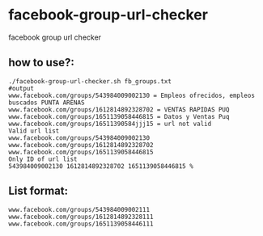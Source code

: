 # facebook-group-url-checker
facebook group url checker

## how to use?:
```console
./facebook-group-url-checker.sh fb_groups.txt
#output
www.facebook.com/groups/543984009002130 = Empleos ofrecidos, empleos buscados PUNTA ARENAS
www.facebook.com/groups/1612814892328702 = VENTAS RAPIDAS PUQ
www.facebook.com/groups/1651139058446815 = Datos y Ventas Puq
www.facebook.com/groups/16511390584jjj15 = url not valid
Valid url list
www.facebook.com/groups/543984009002130
www.facebook.com/groups/1612814892328702
www.facebook.com/groups/1651139058446815
Only ID of url list
543984009002130 1612814892328702 1651139058446815 %

```

## List format:
```console
www.facebook.com/groups/543984009002111
www.facebook.com/groups/1612814892328111
www.facebook.com/groups/1651139058446111
```



